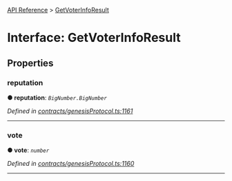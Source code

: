 [API Reference](../README.md) > [GetVoterInfoResult](../interfaces/GetVoterInfoResult.md)



# Interface: GetVoterInfoResult


## Properties
<a id="reputation"></a>

###  reputation

**●  reputation**:  *`BigNumber.BigNumber`* 

*Defined in [contracts/genesisProtocol.ts:1161](https://github.com/daostack/arc.js/blob/caacbb2/lib/contracts/genesisProtocol.ts#L1161)*





___

<a id="vote"></a>

###  vote

**●  vote**:  *`number`* 

*Defined in [contracts/genesisProtocol.ts:1160](https://github.com/daostack/arc.js/blob/caacbb2/lib/contracts/genesisProtocol.ts#L1160)*





___


